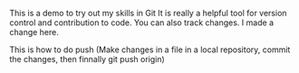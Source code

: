 This is a demo to try out my skills in Git
It is really a helpful tool for version control and contribution to code.
You can also track changes.
I made a change here.

This is how to do push
        (Make changes in a file in a local repository,
        commit the changes,
        then finnally git push origin)
